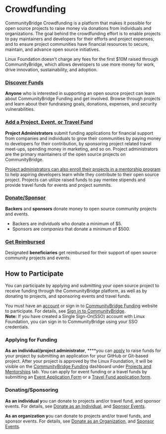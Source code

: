 # Crowdfunding

CommunityBridge Crowdfunding is a platform that makes it possible for open source projects to raise money via donations from individuals and organizations. The goal behind the crowdfunding effort is to enable projects to pay maintainers and developers for their efforts and project expenses, and to ensure project communities have financial resources to secure, maintain, and advance open source initiatives.

Linux Foundation doesn't charge any fees for the first $10M raised through CommunityBridge, which allows developers to use more money for work, drive innovation, sustainability, and adoption.

### [Discover Funds](dashboard/) <a id="CommunityBridgeFunding-DiscoverFunds"></a>

**Anyone** who is interested in supporting an open source project can learn about CommunityBridge Funding and get involved. Browse through projects and learn about their fundraising goals, donations, expenses, and security vulnerabilities. 

### [Add a Project, Event, or Travel Fund](apply-for-funding/) <a id="CommunityBridgeFunding-AddaProject,Event,orScholarship"></a>

**Project Administrators** submit funding applications for financial support from companies and individuals to grow their communities by paying money to developers for their contribution, by sponsoring project related travel meet-ups, spending money in marketing, and so on. Project administrators are the primary maintainers of the open source projects on CommunityBridge.

[Project administrators can also enroll their projects in a mentorship program](../mentorship/administrators/enroll-your-project/) to help aspiring developers learn while they contribute to their open source project. Projects can utilize raised funds to pay mentee stipends and provide travel funds for events and project summits.

### [Donate/Sponsor](donate-sponsor/) <a id="CommunityBridgeFunding-Donate/Sponsor7417266.html"></a>

**Backers** and **sponsors** donate money to open source community projects and events.

* Backers are _individuals_ who donate a minimum of $5.
* Sponsors are _companies_ that donate a minimum of $500.

### [Get Reimbursed](get-reimbursed.md) <a id="CommunityBridgeFunding-GetReimbursed"></a>

Designated **beneficiaries** get reimbursed for their support of open source community projects and events.

## How to Participate <a id="CommunityBridgeFunding-HowtoParticipate"></a>

You can participate by applying and submitting your open source project to receive funding through the CommunityBridge platform, as well as by donating to projects, and sponsoring events and travel funds. 

You must have an [account](../../sso/create-an-account.md) or sign in to [CommunityBridge Funding](https://funding.communitybridge.org/) website to participate. For details, see [Sign in to CommunityBridge](../../sso/sign-in/).  
**Note:** If you have created a Single Sign-On\(SSO\) account with Linux Foundation, you can sign in to CommunityBridge using your SSO credentials.

### **Applying for Funding** <a id="CommunityBridgeFunding-ApplyingforFunding"></a>

**As an individual/project administrator**, ****you can [apply](apply-for-funding/) to raise funds for your project by submitting an application for your GitHub or Git-based project. After your project is approved by the Linux Foundation, it will be visible on the [CommunityBridge Funding](https://funding.communitybridge.org/) dashboard under [Projects and Mentorships](dashboard/projects.md) tab. You can apply for event funding or a travel funds by submitting an [Event Application Form](event-application.md) or a [Travel Fund application form](travel-fund-application.md). 

### Donating/Sponsoring <a id="CommunityBridgeFunding-Donating/Sponsoring"></a>

**As an individual y**ou can donate to projects and/or travel fund, and sponsor events. For details, see [Donate as an Individual](donate-sponsor/donate-as-an-individual.md), and [Sponsor Events](donate-sponsor/sponsor-events.md).

**As an organization y**ou can donate to projects and/or travel funds, and sponsor events. For details, see [Donate as an Organization](donate-sponsor/donate-as-a-sponsor/), and [Sponsor Events](donate-sponsor/sponsor-events.md).

